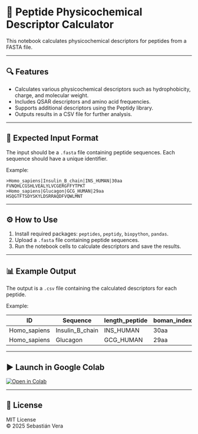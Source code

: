 # 🧬 Peptide Physicochemical Descriptor Calculator

This notebook calculates physicochemical descriptors for peptides from a FASTA file.

---

## 🔍 Features

- Calculates various physicochemical descriptors such as hydrophobicity, charge, and molecular weight.
- Includes QSAR descriptors and amino acid frequencies.
- Supports additional descriptors using the Peptidy library.
- Outputs results in a CSV file for further analysis.

---

## 📁 Expected Input Format

The input should be a `.fasta` file containing peptide sequences. Each sequence should have a unique identifier.

Example:

```
>Homo_sapiens|Insulin_B_chain|INS_HUMAN|30aa
FVNQHLCGSHLVEALYLVCGERGFFYTPKT
>Homo_sapiens|Glucagon|GCG_HUMAN|29aa
HSQGTFTSDYSKYLDSRRAQDFVQWLMNT
```

---

## ⚙️ How to Use

1. Install required packages: `peptides`, `peptidy`, `biopython`, `pandas`.
2. Upload a `.fasta` file containing peptide sequences.
3. Run the notebook cells to calculate descriptors and save the results.

---

## 📊 Example Output

The output is a `.csv` file containing the calculated descriptors for each peptide.

Example:

| ID                                   | Sequence                              | length_peptide | boman_index_peptides | hydrophobicity_index_peptides |
|-------------------------------------|--------------------------------------|----------------|-----------------------|-------------------------------|
| Homo_sapiens|Insulin_B_chain|INS_HUMAN|30aa | FVNQHLCGSHLVEALYLVCGERGFFYTPKT       | 30             | 0.549                | 0.22                          |
| Homo_sapiens|Glucagon|GCG_HUMAN|29aa         | HSQGTFTSDYSKYLDSRRAQDFVQWLMNT        | 29             | 2.889                | -0.99                         |

---

## ▶️ Launch in Google Colab

[![Open in Colab](https://colab.research.google.com/assets/colab-badge.svg)](https://colab.research.google.com/github/verasand/peptides_descriptors_calculator/blob/main/descriptors_calculator.ipynb)

---

## 📄 License

MIT License  
© 2025 Sebastián Vera